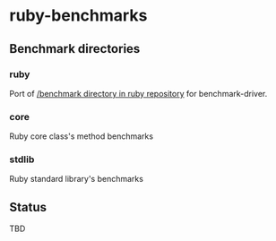 # ruby-benchmarks

## Benchmark directories
### ruby
Port of [/benchmark directory in ruby repository](https://github.com/ruby/ruby/tree/trunk/benchmark) for benchmark-driver.

### core
Ruby core class's method benchmarks

### stdlib
Ruby standard library's benchmarks

## Status

TBD
